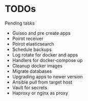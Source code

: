 # TODOs

Pending tasks

- Guisso and pre create apps
- Poirot receiver
- Poirot elasticsearch
- Schedule backups
- Log rotate for docker and apps
- Handlers for docker-compose up
- Cleanup docker images
- Migrate databases
- Upgrading apps to newer version
- Ansible pull from target host
- Vault for secrets
- Haproxy or nginx as proxy
